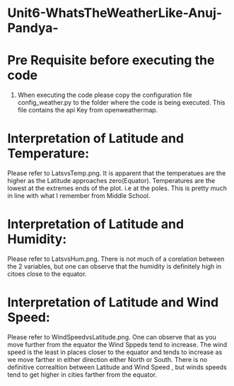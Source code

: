 # Unit6-WhatsTheWeatherLike-Anuj-Pandya-

# Pre Requisite before executing the code
1. When executing the code please copy the configuration file config_weather.py 
to the folder where the code is being executed. This file contains the api Key from 
openweathermap.

# Interpretation of Latitude and Temperature:
Please refer to LatsvsTemp.png. It is apparent that the temperatues are the higher as the Latitude approaches zero(Equator). 
Temperatures are the lowest at the extremes ends of the plot. i.e at the poles. This is pretty much in line with what I remember from Middle School. 

# Interpretation of Latitude and Humidity:
Please refer to LatsvsHum.png. There is not much of a corelation between the 2 variables, but one can observe that the humidity is 
definitely high in citoes close to the equator.

# Interpretation of Latitude and Wind Speed:
Please refer to WindSpeedvsLatitude.png. One can observe that as you move further from the equator the Wind Sppeds tend to increase. 
The wind speed is the least in places closer to the equator and tends to increase as we move farther in either direction either North or South. There is no definitive correaltion between Latitude and Wind Speed , but winds speeds tend to get higher in cities farther from the equator.
